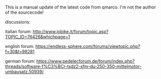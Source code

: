 This is a manual update of the latest code from qmarco. I'm not the author of the sourcecode!

discussions:

italian forum:
http://www.jobike.it/forum/topic.asp?TOPIC_ID=76426&whichpage=1

english forum:
https://endless-sphere.com/forums/viewtopic.php?f=30&t=98281

german forum:
https://www.pedelecforum.de/forum/index.php?threads/software-f%C3%BCr-tsdz2-sfm-du-250-350-mittelmotor-umbausatz.50939/

